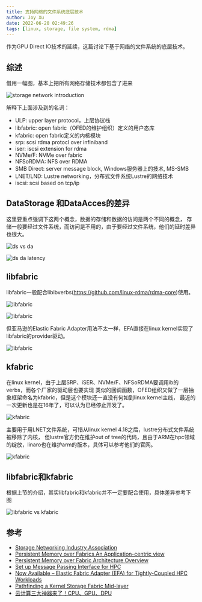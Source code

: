 ```yaml
---
title: 支持网络的文件系统底层技术
author: Joy Xu
date: 2022-06-20 02:49:26
tags: [linux, storage, file system, rdma]
---
```


作为GPU Direct IO技术的延续，这篇讨论下基于网络的文件系统的底层技术。

## 综述

借用一幅图，基本上把所有网络存储技术都包含了进来

![storage network introduction](/imags/storage_network.png)

解释下上面涉及到的名词：

* ULP: upper layer protocol，上层协议栈
* libfabric: open fabric（OFED的维护组织）定义的用户态库
* kfabric: open fabric定义的内核模块
* srp: scsi rdma protocl over infiniband
* iser: iscsi extension for rdma
* NVMe/F: NVMe over fabric
* NFSoRDMA: NFS over RDMA
* SMB Direct: server message block, Windows服务器上的技术, MS-SMB
* LNET/LND: Lustre networking，分布式文件系统Lustre的网络技术
* iscsi: scsi based on tcp/ip

## DataStorage 和DataAcces的差异

这里要重点强调下这两个概念，数据的存储和数据的访问是两个不同的概念，
存储一般要经过文件系统，而访问是不用的，由于要经过文件系统，他们的延时差异也很大。

![ds vs da](/imags/storage_network_ds_da.png)

![ds da latency](/imags/storage_network_ds_da_latency.png)

## libfabric

libfabric一般配合libibverbs(https://github.com/linux-rdma/rdma-core)使用。

![libfabric](/imags/storage_network_libfabric.png)

![libfabric](/imags/storage_network_libfabric2.png)

但亚马逊的Elastic Fabric Adapter用法不太一样，EFA直接在linux kernel实现了libfabric的provider驱动。

![libfabric](/imags/storage_network_libfabric3.png)

## kfabric

在linux kernel，由于上层SRP、iSER、NVMe/F、NFSoRDMA要调用ib的verbs，而各个厂家的驱动层也要实现
类似的回调函数，OFED组织又做了一层抽象框架命名为kfabric，但是这个模块还一直没有何如到linux kernel主线，
最近的一次更新也是在16年了，可以认为已经停止开发了。

![kfabric](/imags/storage_network_kfabric.png)

主要用于用LNET文件系统，可惜从linux kernel 4.18之后，lustre分布式文件系统被移除了内核，
但lustre官方仍在维护out of tree的代码，且由于ARM在hpc领域的绽放，linaro也在维护arm的版本，具体可以参考他们的官网。

![kfabric](/imags/storage_network_kfabric2.png)

## libfabric和kfabric

根据上节的介绍，其实libfabric和kfabric并不一定要配合使用，具体差异参考下图

![libfabric vs kfabric](/imags/storage_network_fabric.png)


## 参考

* [Storage Networking Industry Association](https://www.snia.org/)
* [Persistent Memory over Fabrics An Application-centric view](https://www.snia.org/sites/default/files/PM-Summit/2017/presentations/Paul_Grun_Doug_Voigt_PM_over_Fabrics-an-Application-centered_Viewv2.pdf)
* [Persistent Memory over Fabric Architecture Overview](https://slideplayer.com/slide/13896886)
* [Set up Message Passing Interface for HPC](https://docs.microsoft.com/en-us/azure/virtual-machines/workloads/hpc/setup-mpi)
* [Now Available – Elastic Fabric Adapter (EFA) for Tightly-Coupled HPC Workloads](https://aws.amazon.com/cn/blogs/aws/now-available-elastic-fabric-adapter-efa-for-tightly-coupled-hpc-workloads/)
* [Pathfinding a Kernel Storage Fabric Mid-layer](https://openfabrics.org/images/eventpresos/2016presentations/106kfabric.pdf)
* [云计算三大神器来了！CPU、GPU、DPU](https://www.sohu.com/a/427490498_505795)
